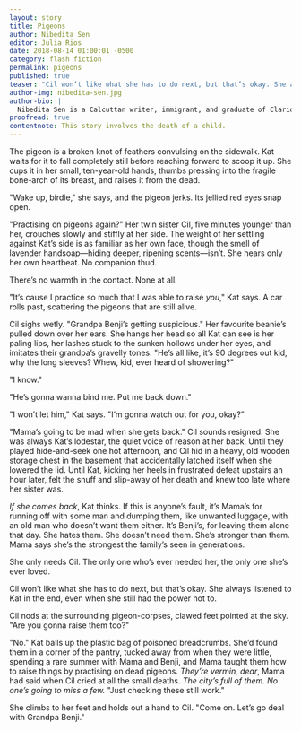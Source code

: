 ```yaml
---
layout: story
title: Pigeons
author: Nibedita Sen
editor: Julia Rios
date: 2018-08-14 01:00:01 -0500
category: flash fiction
permalink: pigeons
published: true
teaser: "Cil won’t like what she has to do next, but that’s okay. She always listened to Kat in the end, even when she still had the power not to."
author-img: nibedita-sen.jpg
author-bio: |
  Nibedita Sen is a Calcuttan writer, immigrant, and graduate of Clarion West 2015. She does grad student things in the gaps between consuming large amounts of coffee and videogames, and is deeply committed to (a) making lists, (b) potatoes, and (c) puns. Her work is published or forthcoming in _Anathema_ and _Nightmare Magazine_, and you can find her on Twitter at [@her_nibsen](https://www.twitter.com/her_nibsen).
proofread: true
contentnote: This story involves the death of a child.
---
```


The pigeon is a broken knot of feathers convulsing on the sidewalk. Kat waits for it to fall completely still before reaching forward to scoop it up. She cups it in her small, ten-year-old hands, thumbs pressing into the fragile bone-arch of its breast, and raises it from the dead.

"Wake up, birdie," she says, and the pigeon jerks. Its jellied red eyes snap open.

"Practising on pigeons again?" Her twin sister Cil, five minutes younger than her, crouches slowly and stiffly at her side. The weight of her settling against Kat’s side is as familiar as her own face, though the smell of lavender handsoap—hiding deeper, ripening scents—isn’t. She hears only her own heartbeat. No companion thud.

There’s no warmth in the contact. None at all.

"It’s cause I practice so much that I was able to raise _you_," Kat says. A car rolls past, scattering the pigeons that are still alive.

Cil sighs wetly. "Grandpa Benji’s getting suspicious." Her favourite beanie’s pulled down over her ears. She hangs her head so all Kat can see is her paling lips, her lashes stuck to the sunken hollows under her eyes, and imitates their grandpa’s gravelly tones. "He’s all like, it’s 90 degrees out kid, why the long sleeves? Whew, kid, ever heard of showering?"

"I know."

"He’s gonna wanna bind me. Put me back down."

"I won’t let him," Kat says. "I’m gonna watch out for you, okay?"

"Mama’s going to be mad when she gets back." Cil sounds resigned. She was always Kat’s lodestar, the quiet voice of reason at her back. Until they played hide-and-seek one hot afternoon, and Cil hid in a heavy, old wooden storage chest in the basement that accidentally latched itself when she lowered the lid. Until Kat, kicking her heels in frustrated defeat upstairs an hour later, felt the snuff and slip-away of her death and knew too late where her sister was.

_If she comes back_, Kat thinks. If this is anyone’s fault, it’s Mama’s for running off with some man and dumping them, like unwanted luggage, with an old man who doesn’t want them either. It’s Benji’s, for leaving them alone that day. She hates them. She doesn’t need them. She’s stronger than them. Mama says she’s the strongest the family’s seen in generations.

She only needs Cil. The only one who’s ever needed her, the only one she’s ever loved.

Cil won’t like what she has to do next, but that’s okay. She always listened to Kat in the end, even when she still had the power not to.

Cil nods at the surrounding pigeon-corpses, clawed feet pointed at the sky. "Are you gonna raise them too?"

"No." Kat balls up the plastic bag of poisoned breadcrumbs. She’d found them in a corner of the pantry, tucked away from when they were little, spending a rare summer with Mama and Benji, and Mama taught them how to raise things by practising on dead pigeons. _They’re vermin, dear_, Mama had said when Cil cried at all the small deaths. _The city’s full of them. No one’s going to miss a few._ "Just checking these still work."

She climbs to her feet and holds out a hand to Cil. "Come on. Let’s go deal with Grandpa Benji."
